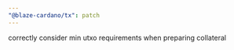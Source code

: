 ```yaml
---
"@blaze-cardano/tx": patch
---
```


correctly consider min utxo requirements when preparing collateral
